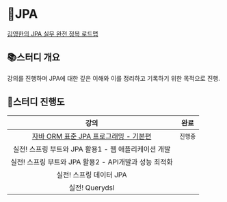 # 🍃JPA
[김영한의 JPA 실무 완전 정복 로드맵](https://www.inflearn.com/roadmaps/149)

## 📚스터디 개요
강의를 진행하며 JPA에 대한 깊은 이해와 이를 정리하고 기록하기 위한 목적으로 진행.

## 📝스터디 진행도
<div align=center> 
    
| 강의  |완료|
|:---:|:---:|
| [자바 ORM 표준 JPA 프로그래밍 - 기본편](https://github.com/woohyeonjoe/JPA/tree/main/%EC%9E%90%EB%B0%94%20ORM%20%ED%91%9C%EC%A4%80%20JPA%20%ED%94%84%EB%A1%9C%EA%B7%B8%EB%9E%98%EB%B0%8D%20-%20%EA%B8%B0%EB%B3%B8%ED%8E%B8) |`진행중`|
| 실전! 스프링 부트와 JPA 활용1 - 웹 애플리케이션 개발 ||
| 실전! 스프링 부트와 JPA 활용2 - API개발과 성능 최적화 ||
| 실전! 스프링 데이터 JPA ||
| 실전! Querydsl ||



